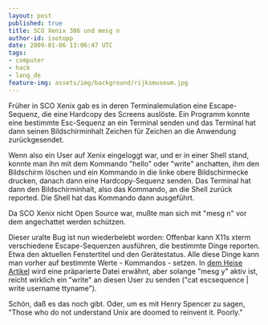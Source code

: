 ```yaml
---
layout: post
published: true
title: SCO Xenix 386 und mesg n
author-id: isotopp
date: 2009-01-06 13:06:47 UTC
tags:
- computer
- hack
- lang_de
feature-img: assets/img/background/rijksmuseum.jpg
---
```


Früher in SCO Xenix gab es in deren Terminalemulation eine Escape-Sequenz, die eine Hardcopy des Screens auslöste.
Ein Programm konnte eine bestimmte Esc-Sequenz an ein Terminal senden und das Terminal hat dann seinen Bildschirminhalt Zeichen für Zeichen an die Anwendung zurückgesendet.

Wenn also ein User auf Xenix eingeloggt war, und er in einer Shell stand, konnte man ihn mit dem Kommando "hello" oder "write" anchatten, ihm den Bildschirm löschen und ein Kommando in die linke obere Bildschirmecke drucken, danach dann eine Hardcopy-Sequenz senden.
Das Terminal hat dann den Bildschirminhalt, also das Kommando, an die Shell zurück reported. 
Die Shell hat das Kommando dann ausgeführt.

Da SCO Xenix nicht Open Source war, mußte man sich mit "mesg n" vor dem angechattet werden schützen.

Dieser uralte Bug ist nun wiederbelebt worden:
Offenbar kann X11s xterm verschiedene Escape-Sequenzen ausführen, die bestimmte Dinge reporten.
Etwa den aktuellen Fenstertitel und den Gerätestatus.
Alle diese Dinge kann man vorher auf bestimmte Werte - Kommandos - setzen.
In 
[dem Heise Artikel](http://www.heise.de/security/Terminal-Emulator-xterm-fuehrt-untergeschobene-Befehle-aus--/news/meldung/121196)
wird eine präparierte Datei erwähnt, aber solange "mesg y" aktiv ist, reicht wirklich ein "write" an diesen User zu senden ("cat escsequence | write username ttyname").

Schön, daß es das noch gibt.
Oder, um es mit Henry Spencer zu sagen, "Those who do not understand Unix are doomed to reinvent it. Poorly."
